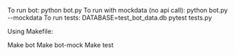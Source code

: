 To run bot: python bot.py
To run with mockdata (no api call): python bot.py --mockdata
To run tests: DATABASE=test_bot_data.db pytest tests.py

Using Makefile:

Make bot
Make bot-mock
Make test